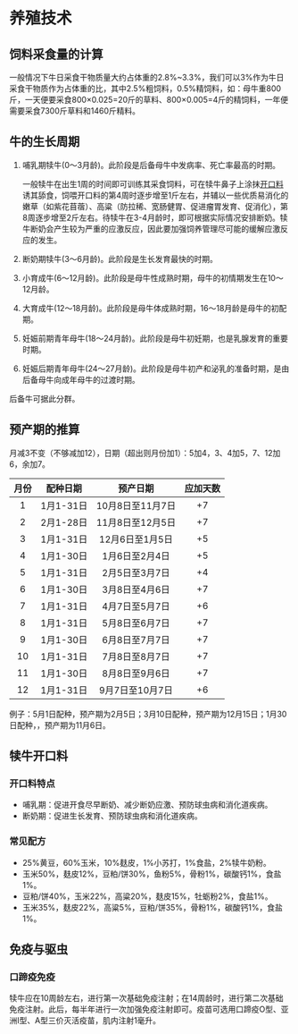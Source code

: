 # 养殖技术

## 饲料采食量的计算

一般情况下牛日采食干物质量大约占体重的2.8%~3.3%，我们可以3%作为牛日采食干物质作为占体重的比，其中2.5%粗饲料，0.5%精饲料，如：母牛重800斤，一天便要采食800×0.025=20斤的草料、800×0.005=4斤的精饲料，一年便需要采食7300斤草料和1460斤精料。

## 牛的生长周期

1. 哺乳期犊牛(0～3月龄)。此阶段是后备母牛中发病率、死亡率最高的时期。

    一般犊牛在出生1周的时间即可训练其采食饲料，可在犊牛鼻子上涂抹[开口料](/technique/#犊牛开口料)诱其舔食，饲喂开口料的第4周时逐步增至1斤左右，并辅以一些优质易消化的嫩草（如紫花苜蓿）、高粱（防拉稀、宽肠健胃、促进瘤胃发育、促消化），第8周逐步增至2斤左右。待犊牛在3-4月龄时，即可根据实际情况安排断奶。犊牛断奶会产生较为严重的应激反应，因此要加强饲养管理尽可能的缓解应激反应的发生。

2. 断奶期犊牛(3～6月龄)。此阶段是生长发育最快的时期。
3. 小育成牛(6～12月龄)。此阶段是母牛性成熟时期，母牛的初情期发生在10～12月龄。
4. 大育成牛(12～18月龄)。此阶段是母牛体成熟时期，16～18月龄是母牛的初配期。
5. 妊娠前期青年母牛(18～24月龄)。此阶段是母牛初妊期，也是乳腺发育的重要时期。
6. 妊娠后期青年母牛(24～27月龄)。此阶段是母牛初产和泌乳的准备时期，是由后备母牛向成年母牛的过渡时期。

后备牛可据此分群。

## 预产期的推算

月减3不变（不够减加12），日期（超出则月份加1）：5加4，3、4加5，7、12加6，余加7。

|月份|配种日期|预产日期|应加天数|
|:--:|:-----:|:-----:|:-----:|
|1|1月1-31日|10月8日至11月7日|+7|
|2|2月1-28日|11月8日至12月5日|+7|
|3|1月1-31日|12月6日至1月5日|+5|
|4|1月1-30日|1月6日至2月4日|+5|
|5|1月1-31日|2月5日至3月7日|+4|
|6|1月1-30日|3月8日至4月6日|+7|
|7|1月1-31日|4月7日至5月7日|+6|
|8|1月1-31日|5月8日至6月7日|+7|
|9|1月1-30日|6月8日至7月7日|+7|
|10|1月1-31日|7月8日至8月7日|+7|
|11|1月1-30日|8月8日至9月6日|+7|
|12|1月1-31日|9月7日至10月7日|+6|

例子：5月1日配种，预产期为2月5日；3月10日配种，预产期为12月15日；1月30日配种，，预产期为11月6日。

## 犊牛开口料

### 开口料特点

- 哺乳期：促进开食尽早断奶、减少断奶应激、预防球虫病和消化道疾病。
- 断奶期：促进生长发育、预防球虫病和消化道疾病。

### 常见配方

- 25%黄豆，60%玉米，10%麸皮，1%小苏打，1%食盐，2%犊牛奶粉。
- 玉米50%，麸皮12%，豆粕/饼30%，鱼粉5%，骨粉1%，碳酸钙1%，食盐1%。
- 豆粕/饼40%，玉米22%，高粱20%，麸皮15%，牡蛎粉2%，食盐1%。
- 玉米35%，麸皮22%，高粱5%，豆粕/饼35%，骨粉1%，碳酸钙1%，食盐1%。

## 免疫与驱虫

### 口蹄疫免疫

犊牛应在10周龄左右，进行第一次基础免疫注射；在14周龄时，进行第二次基础免疫注射。此后，每半年进行一次加强免疫注射即可。疫苗可选用口蹄疫O型、亚洲I型、A型三价灭活疫苗，肌内注射1毫升。

<!-- ### 炭疽免疫

*炭疽疫区*的牛，每年春季进行一次炭疽疫苗预防接种。犊牛在4月龄左右进行首次免疫。疫苗可选择无毒炭疽芽孢苗，1岁以上大牛皮下注射1毫升，1岁以下皮下注射0.5毫升；或2号炭疽芽孢苗，无论牛的大小均可皮下注射1毫升，1岁以下的可皮下注射0.5毫升。 -->
